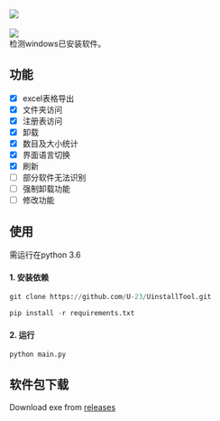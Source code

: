 ![](https://i.imgur.com/FD65VtH.png)
---    
![](https://i.imgur.com/H20qKva.png)  
检测windows已安装软件。

功能  
---
- [x] excel表格导出
- [x] 文件夹访问
- [x] 注册表访问
- [x] 卸载
- [x] 数目及大小统计
- [x] 界面语言切换
- [x] 刷新
- [ ] 部分软件无法识别  
- [ ] 强制卸载功能
- [ ] 修改功能

使用  
---
需运行在python 3.6 

#### 1. 安装依赖 
```python
git clone https://github.com/U-23/UinstallTool.git

pip install -r requirements.txt  
```
#### 2. 运行
```python
python main.py
```
软件包下载
---
Download exe from [releases](https://github.com/U-23/UinstallTool/releases)
